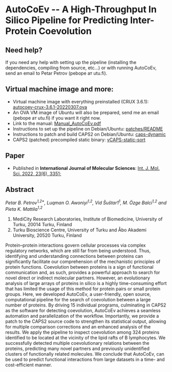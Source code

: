# AutoCoEv -- A High-Throughput In Silico Pipeline for Predicting Inter-Protein Coevolution

## Need help?

If you need any help with setting up the pipeline (installing the dependencies, compiling from source, etc...) or with running AutoCoEv, send an email to Petar Petrov (pebope ат utu.fi).

## Virtual machine image and more:

* Virtual machine image with everything preinstalled (CRUX 3.6.1): [autocoev-crux-3.6.1-20220307.ova](https://seafile.utu.fi/d/a8de85062abf4ab68de9/)
* An OVA VM image of Ubuntu will also be prepared, send me an email (pebope ат utu.fi) if you want it right now.
* Link to the manual: [Manual_AutoCoEv.pdf](doc/Manual_AutoCoEv.pdf)
* Instructions to set up the pipeline on Debian/Ubuntu: [patches/README](patches/)
* Instructions to patch and build CAPS2 on Debian/Ubuntu: [caps-dynamic](patches/caps-dynamic/)
* CAPS2 (patched) precompiled static binary: [vCAPS-static-sort](patches/caps-static/)

## Paper

* Published in **International Journal of Molecular Sciences**: [Int. J. Mol. Sci. 2022, 23(6), 3351;](https://www.mdpi.com/1422-0067/23/6/3351)

## Abstract
_Petar B. Petrov<sup>1,2*</sup>, Luqman O. Awoniyi<sup>1,2</sup>, Vid Šuštar1<sup>1</sup>, M. Özge Balci<sup>1,2</sup> and Pieta K. Mattila<sup>1,2</sup>_

1. MediCity Research Laboratories, Institute of Biomedicine, University of Turku, 20014 Turku, Finland
2. Turku Bioscience Centre, University of Turku and Åbo Akademi University, 20520 Turku, Finland

Protein–protein interactions govern cellular processes via complex regulatory networks, which are still far from being understood. Thus, identifying and understanding connections between proteins can significantly facilitate our comprehension of the mechanistic principles of protein functions. Coevolution between proteins is a sign of functional communication and, as such, provides a powerful approach to search for novel direct or indirect molecular partners. However, an evolutionary analysis of large arrays of proteins in silico is a highly time-consuming effort that has limited the usage of this method for protein pairs or small protein groups. Here, we developed AutoCoEv, a user-friendly, open source, computational pipeline for the search of coevolution between a large number of proteins. By driving 15 individual programs, culminating in CAPS2 as the software for detecting coevolution, AutoCoEv achieves a seamless automation and parallelization of the workflow. Importantly, we provide a patch to the CAPS2 source code to strengthen its statistical output, allowing for multiple comparison corrections and an enhanced analysis of the results. We apply the pipeline to inspect coevolution among 324 proteins identified to be located at the vicinity of the lipid rafts of B lymphocytes. We successfully detected multiple coevolutionary relations between the proteins, predicting many novel partners and previously unidentified clusters of functionally related molecules. We conclude that AutoCoEv, can be used to predict functional interactions from large datasets in a time- and cost-efficient manner.


